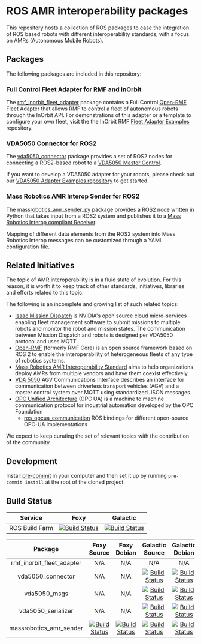 # ROS AMR interoperability packages

This repository hosts a collection of ROS packages to ease
the integration of ROS based robots with different interoperability
standards, with a focus on AMRs (Autonomous Mobile Robots).

## Packages

The following packages are included in this repository:

### Full Control Fleet Adapter for RMF and InOrbit

The [rmf_inorbit_fleet_adapter](https://github.com/inorbit-ai/ros_amr_interop/tree/humble-devel/rmf_inorbit_fleet_adapter) package contains a Full Control [Open-RMF](https://github.com/open-rmf/rmf#robotics-middleware-framework-rmf) Fleet Adapter that allows RMF to control a fleet of autonomous robots through the InOrbit API.
For demonstrations of this adapter or a template to configure your own fleet, visit the the InOrbit RMF [Fleet Adapter Examples](https://github.com/inorbit-ai/rmf_inorbit_examples) repository.

### VDA5050 Connector for ROS2

The [vda5050_connector](https://github.com/inorbit-ai/ros_amr_interop/tree/galactic-devel/vda5050_connector#readme)
package provides a set of ROS2 nodes for connecting a ROS2-based robot to a [VDA5050 Master Control](https://github.com/VDA5050/VDA5050/blob/main/VDA5050_EN.md#-5-process-and-content-of-communication).

If you want to develop a VDA5050 adapter for your robots, please check out our [VDA5050 Adapter Examples repository](https://github.com/inorbit-ai/vda5050_adapter_examples) to get started.

### Mass Robotics AMR Interop Sender for ROS2

The [massrobotics_amr_sender_py](https://github.com/inorbit-ai/ros_amr_interop/tree/foxy-devel/massrobotics_amr_sender_py#readme)
package provides a ROS2 node written in Python that takes input from a
ROS2 system and publishes it to a [Mass Robotics Interop compliant
Receiver](https://github.com/MassRobotics-AMR/AMR_Interop_Standard/tree/main/MassRobotics-AMR-Receiver).

Mapping of different data elements from the ROS2 system into Mass
Robotics Interop messages can be customized through a YAML configuration
file.

## Related Initiatives

The topic of AMR interoperability is in a fluid state of evolution. For this reason, it is worth it to keep track of other standards, initiatives, libraries and efforts related to this topic.

The following is an incomplete and growing list of such related topics:

* [Isaac Mission Dispatch](https://github.com/nvidia-isaac/isaac_mission_dispatch) is NVIDIA's open source cloud micro-services enabling fleet management software to submit missions to multiple robots and monitor the robot and mission states. The communication between Mission Dispatch and robots is designed per VDA5050 protocol and uses MQTT.
* [Open-RMF](https://osrf.github.io/ros2multirobotbook/) (formerly RMF Core) is an open source framework based on ROS 2 to enable the interoperability of heterogeneous fleets of any type of robotics systems.
* [Mass Robotics AMR Interoperability Standard](https://github.com/MassRobotics-AMR/AMR_Interop_Standard) aims to help organizations deploy AMRs from multiple vendors and have them coexist effectively.
* [VDA 5050](https://github.com/VDA5050/VDA5050) AGV Communications Interface describes an interface for communication between driverless transport vehicles (AGV) and a master control system over MQTT using standardized JSON messages.
* [OPC Unified Architecture](https://opcfoundation.org/about/opc-technologies/opc-ua/) (OPC UA) is a machine to machine communication protocol for industrial automation developed by the OPC Foundation
  * [ros_opcua_communication](http://wiki.ros.org/ros_opcua_communication) ROS bindings for different open-source OPC-UA implementations

We expect to keep curating the set of relevant topics with the contribution of the community.

## Development

Install [pre-commit](https://pre-commit.com/) in your computer and then set it up by running `pre-commit install` at the root of the cloned project.

## Build Status

| Service | Foxy  | Galactic |
| :---: | :---: | :---: |
| ROS Build Farm | [![Build Status](http://build.ros2.org/job/Fdev__ros_amr_interop__ubuntu_focal_amd64/badge/icon)](http://build.ros2.org/job/Fdev__ros_amr_interop__ubuntu_focal_amd64/) |  [![Build Status](http://build.ros2.org/job/Gdev__ros_amr_interop__ubuntu_focal_amd64/badge/icon)](http://build.ros2.org/job/Gdev__ros_amr_interop__ubuntu_focal_amd64/) |

| Package | Foxy Source | Foxy Debian | Galactic Source | Galactic Debian |
| :---: | :---: | :---: | :---: | :---: |
| rmf_inorbit_fleet_adapter | N/A | N/A | N/A | N/A |
| vda5050_connector | N/A | N/A | [![Build Status](http://build.ros2.org/job/Gsrc_uF__vda5050_connector__ubuntu_focal__source/badge/icon)](http://build.ros2.org/job/Gsrc_uF__vda5050_connector__ubuntu_focal__source/) | [![Build Status](http://build.ros2.org/job/Gbin_uF64__vda5050_connector__ubuntu_focal_amd64__binary/badge/icon)](http://build.ros2.org/job/Gbin_uF64__vda5050_connector__ubuntu_focal_amd64__binary/) |
| vda5050_msgs | N/A | N/A | [![Build Status](http://build.ros2.org/job/Gsrc_uF__vda5050_msgs__ubuntu_focal__source/badge/icon)](http://build.ros2.org/job/Gsrc_uF__vda5050_msgs__ubuntu_focal__source/) | [![Build Status](http://build.ros2.org/job/Gbin_uF64__vda5050_msgs__ubuntu_focal_amd64__binary/badge/icon)](http://build.ros2.org/job/Gbin_uF64__vda5050_msgs__ubuntu_focal_amd64__binary/) |
| vda5050_serializer | N/A | N/A | [![Build Status](http://build.ros2.org/job/Gsrc_uF__vda5050_serializer__ubuntu_focal__source/badge/icon)](http://build.ros2.org/job/Gsrc_uF__vda5050_serializer__ubuntu_focal__source/) | [![Build Status](http://build.ros2.org/job/Gbin_uF64__vda5050_serializer__ubuntu_focal_amd64__binary/badge/icon)](http://build.ros2.org/job/Gbin_uF64__vda5050_serializer__ubuntu_focal_amd64__binary/) |
| massrobotics_amr_sender | [![Build Status](http://build.ros2.org/job/Fsrc_uF__massrobotics_amr_sender__ubuntu_focal__source/badge/icon)](http://build.ros2.org/job/Fsrc_uF__massrobotics_amr_sender__ubuntu_focal__source/) | [![Build Status](http://build.ros2.org/job/Fbin_uF64__massrobotics_amr_sender__ubuntu_focal_amd64__binary/badge/icon)](http://build.ros2.org/job/Fbin_uF64__massrobotics_amr_sender__ubuntu_focal_amd64__binary/) | [![Build Status](http://build.ros2.org/job/Gsrc_uF__massrobotics_amr_sender__ubuntu_focal__source/badge/icon)](http://build.ros2.org/job/Gsrc_uF__massrobotics_amr_sender__ubuntu_focal__source/) | [![Build Status](http://build.ros2.org/job/Gbin_uF64__massrobotics_amr_sender__ubuntu_focal_amd64__binary/badge/icon)](http://build.ros2.org/job/Gbin_uF64__massrobotics_amr_sender__ubuntu_focal_amd64__binary/) |
